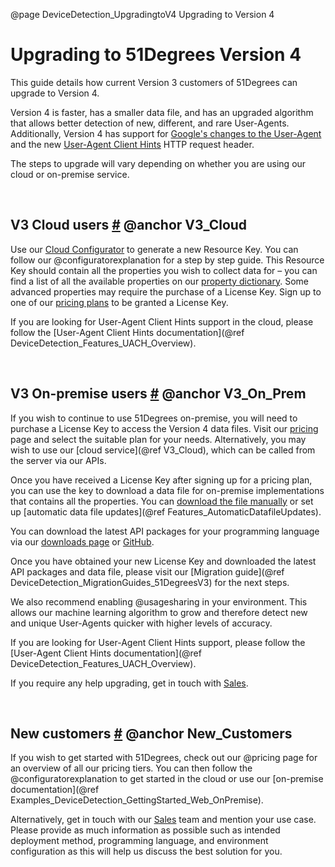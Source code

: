 @page DeviceDetection_UpgradingtoV4 Upgrading to Version 4

# Upgrading to 51Degrees Version 4

This guide details how current Version 3 customers of 51Degrees can upgrade to Version 4.

Version 4 is faster, has a smaller data file, and has an upgraded algorithm that allows better detection of new, different, and rare User-Agents.
Additionally, Version 4 has support for [Google's changes to the User-Agent](https://learnclienthints.com/) and the new 
[User-Agent Client Hints](https://51degrees.com/blog/updates-to-user-agent-client-hints-version-4-4) HTTP request header.

The steps to upgrade will vary depending on whether you are using our cloud or on-premise service.

<BR>

## V3 Cloud users <a href="#V3_Cloud">#</a> @anchor V3_Cloud

Use our [Cloud Configurator](https://configure.51degrees.com/) to generate a new Resource Key. You can follow our 
@configuratorexplanation for a step by step guide. This Resource Key should contain all the properties you wish to collect data for – 
you can find a list of all the available properties on our [property dictionary](https://51degrees.com/developers/property-dictionary). 
Some advanced properties may require the purchase of a License Key. Sign up to one of our [pricing plans](https://51degrees.com/pricing) 
to be granted a License Key.

If you are looking for User-Agent Client Hints support in the cloud, please follow the [User-Agent Client Hints documentation](@ref DeviceDetection_Features_UACH_Overview).

<BR>

## V3 On-premise users <a href="#V3_On_Prem">#</a> @anchor V3_On_Prem

If you wish to continue to use 51Degrees on-premise, you will need to purchase a License Key to access the Version 4 data files. Visit our [pricing](https://51degrees.com/pricing) page and
select the suitable plan for your needs. Alternatively, you may wish to use our [cloud service](@ref V3_Cloud), which can be called from the server via our APIs.

Once you have received a License Key after signing up for a pricing plan, you can use the key to download a data file for on-premise implementations that contains all the properties. You can 
[download the file manually](https://51degrees.com/developers/downloads) or set up [automatic data file updates](@ref Features_AutomaticDatafileUpdates).

You can download the latest API packages for your programming language via our [downloads page](https://51degrees.com/developers/downloads)
or [GitHub](https://github.com/51Degrees).

Once you have obtained your new License Key and downloaded the latest API packages and data file, please visit our 
[Migration guide](@ref DeviceDetection_MigrationGuides_51DegreesV3) for the next steps.

We also recommend enabling @usagesharing in your environment. This allows our machine learning algorithm to grow and therefore detect new and unique User-Agents quicker with 
higher levels of accuracy.

If you are looking for User-Agent Client Hints support, please follow the [User-Agent Client Hints documentation](@ref DeviceDetection_Features_UACH_Overview).

If you require any help upgrading, get in touch with [Sales](https://51degrees.com/contact-us).

<BR>

## New customers <a href="#New_Customers">#</a> @anchor New_Customers

If you wish to get started with 51Degrees, check out our @pricing page for an overview of all our pricing tiers. You can then follow the 
@configuratorexplanation to get started in the cloud or use our [on-premise documentation](@ref Examples_DeviceDetection_GettingStarted_Web_OnPremise).

Alternatively, get in touch with our [Sales](https://51degrees.com/contact-us) team and mention your use case. Please provide as much information as possible such as 
intended deployment method, programming language, and environment configuration as this will help us discuss the best solution for you.
